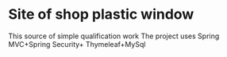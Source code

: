 # Site of shop plastic window
This source of simple qualification work 
The project uses Spring MVC+Spring Security+ Thymeleaf+MySql 
